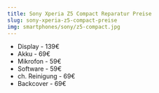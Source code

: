 ```yaml
---
title: Sony Xperia Z5 Compact Reparatur Preise
slug: sony-xperia-z5-compact-preise
img: smartphones/sony/z5-compact.jpg
---
```


- Display - 139€
- Akku - 69€
- Mikrofon - 59€
- Software - 59€
- ch. Reinigung - 69€
- Backcover - 69€
